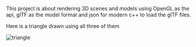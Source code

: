 This project is about rendering 3D scenes and models using OpenGL as the api, glTF as the model format and json for modern c++
to load the glTF files.

Here is a triangle drawn using all three of them

![triangle](https://github.com/user-attachments/assets/87799a05-d307-42a0-9831-47a7076c324f)
